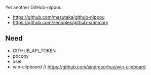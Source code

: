 Yet another GitHub-nippou

* https://github.com/masutaka/github-nippou
* https://github.com/zenoplex/github-summary

## Need

* GITHUB_API_TOKEN
* pbcopy
* xsel
* win-clipboard // https://github.com/sindresorhus/win-clipboard
